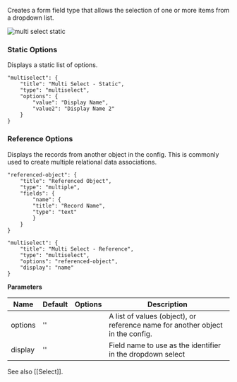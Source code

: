 Creates a form field type that allows the selection of one or more items from a dropdown list.

![multi select static](http://space.todaymade.com/todaycms/multi-select-static.jpg)

### Static Options
Displays a static list of options.

    "multiselect": {
        "title": "Multi Select - Static",
        "type": "multiselect",
        "options": {
            "value": "Display Name",
            "value2": "Display Name 2"
        }
    }

### Reference Options
Displays the records from another object in the config. This is commonly used to create multiple relational data associations.

    "referenced-object": {
        "title": "Referenced Object",
        "type": "multiple",
        "fields": {
            "name": {
            "title": "Record Name",
            "type": "text"
            }
        }
    }

    "multiselect": {
        "title": "Multi Select - Reference",
        "type": "multiselect",
        "options": "referenced-object",
        "display": "name"
    }

**Parameters**

| Name | Default | Options | Description |
| ------------- | ------------- | ------------- | ------------- |
| options | '' |  | A list of values (object), or reference name for another object in the config. |
| display | '' | | Field name to use as the identifier in the dropdown select |

See also [[Select]].